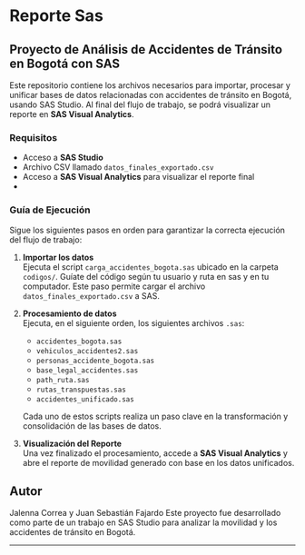 # Reporte Sas

## Proyecto de Análisis de Accidentes de Tránsito en Bogotá con SAS

Este repositorio contiene los archivos necesarios para importar, procesar y unificar bases de datos relacionadas con accidentes de tránsito en Bogotá, usando SAS Studio. Al final del flujo de trabajo, se podrá visualizar un reporte en **SAS Visual Analytics**.

### Requisitos

- Acceso a **SAS Studio**
- Archivo CSV llamado `datos_finales_exportado.csv`
- Acceso a **SAS Visual Analytics** para visualizar el reporte final
- 
### Guía de Ejecución

Sigue los siguientes pasos en orden para garantizar la correcta ejecución del flujo de trabajo:

1. **Importar los datos**  
   Ejecuta el script `carga_accidentes_bogota.sas` ubicado en la carpeta `codigos/`. Guíate del código según tu usuario y ruta en sas y en tu computador. 
   Este paso permite cargar el archivo `datos_finales_exportado.csv` a SAS.

2. **Procesamiento de datos**  
   Ejecuta, en el siguiente orden, los siguientes archivos `.sas`:
   
   - `accidentes_bogota.sas`
   - `vehiculos_accidentes2.sas`
   - `personas_accidente_bogota.sas`
   - `base_legal_accidentes.sas`
   - `path_ruta.sas`
   - `rutas_transpuestas.sas`
   - `accidentes_unificado.sas`

   Cada uno de estos scripts realiza un paso clave en la transformación y consolidación de las bases de datos.

3. **Visualización del Reporte**  
   Una vez finalizado el procesamiento, accede a **SAS Visual Analytics** y abre el reporte de movilidad generado con base en los datos unificados.

## Autor
Jalenna Correa y Juan Sebastián Fajardo
Este proyecto fue desarrollado como parte de un trabajo en SAS Studio para analizar la movilidad y los accidentes de tránsito en Bogotá.

---

